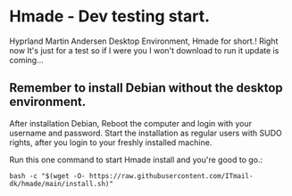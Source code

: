 # Hmade - Dev testing start.
Hyprland Martin Andersen Desktop Environment, Hmade for short.!
Right now It's just for a test so if I were you I won't download to run it update is coming...

## Remember to install Debian without the desktop environment.
After installation Debian, Reboot the computer and login with your username and password.
Start the installation as regular users with SUDO rights, after you login to your freshly installed machine.

Run this one command to start Hmade install and you're good to go.:

`bash -c "$(wget -O- https://raw.githubusercontent.com/ITmail-dk/hmade/main/install.sh)"`
